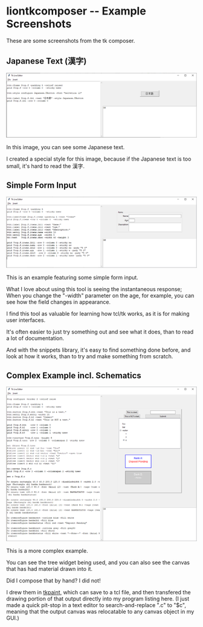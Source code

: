 # liontkcomposer -- Example Screenshots

These are some screenshots from the tk composer.


## Japanese Text (漢字)

![Japanese Text](../img/2021-10-23_example-japanese.png)

In this image, you can see some Japanese text.

I created a special style for this image, because if the Japanese text is too small, it's hard to read the 漢字.


## Simple Form Input

![Form Input](../img/2021-10-23_example-simple.png)

This is an example featuring some simple form input.

What I love about using this tool is seeing the instantaneous response;
When you change the "-width" parameter on the age, for example, you can see how the field changes in appearance.

I find this tool as valuable for learning how tcl/tk works, as it is for making user interfaces.

It's often easier to just try something out and see what it does, than to read a lot of documentation.

And with the snippets library, it's easy to find something done before, and look at how it works, than to try and make something from scratch.


## Complex Example incl. Schematics

![Complex Example with Schematics](../img/2021-10-23_example-contents-and-canvas.png)

This is a more complex example.

You can see the tree widget being used, and you can also see the canvas that has had material drawn into it.

Did I compose that by hand?  I did not!

I drew them in [tkpaint,](https://www.samyzaf.com/tkpaint.zip) which can save to a tcl file, and then transfered the drawing portion of that output directly into my program listing here.  (I just made a quick pit-stop in a text editor to search-and-replace ".c" to "$c", meaning that the output canvas was relocatable to any canvas object in my GUI.)
